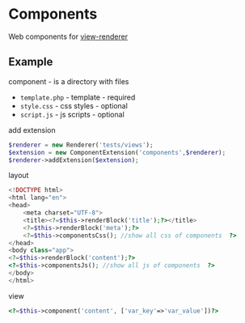 # Components
Web components for [view-renderer](https://github.com/devanych/view-rendere)

## Example
component - is a directory with files
- `template.php` - template - required
- `style.css` - css styles - optional
- `script.js` - js scripts - optional

add extension
```php
$renderer = new Renderer('tests/views');
$extension = new ComponentExtension('components',$renderer);
$renderer->addExtension($extension);
```

layout
```php
<!DOCTYPE html>
<html lang="en">
<head>
    <meta charset="UTF-8">
    <title><?=$this->renderBlock('title');?></title>
    <?=$this->renderBlock('meta');?>
    <?=$this->componentsCss(); //show all css of components  ?>
</head>
<body class="app">
<?=$this->renderBlock('content');?>
<?=$this->componentsJs(); //show all js of components  ?>
</body>
</html>
```
view
```php
<?=$this->component('content', ['var_key'=>'var_value'])?>
```